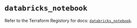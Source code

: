 # `databricks_notebook`

Refer to the Terraform Registory for docs: [`databricks_notebook`](https://registry.terraform.io/providers/databricks/databricks/1.25.1/docs/resources/notebook).
